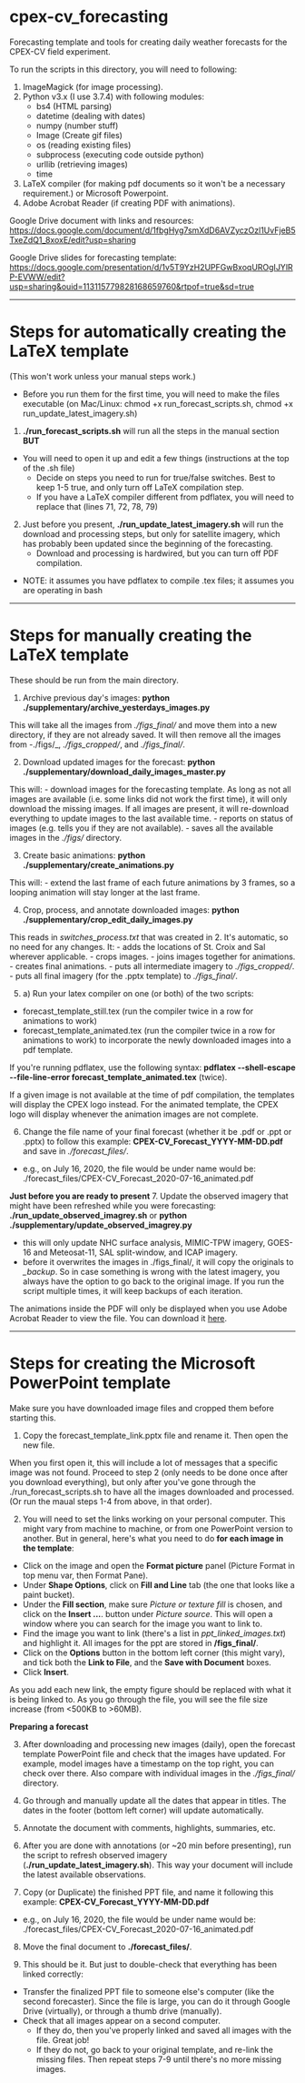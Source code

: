 # cpex-cv_forecasting

Forecasting template and tools for creating daily weather forecasts for the CPEX-CV field experiment. 

To run the scripts in this directory, you will need to following:

1. ImageMagick (for image processing).
2. Python v3.x (I use 3.7.4) with following modules:
    - bs4 (HTML parsing)
    - datetime (dealing with dates)
    - numpy (number stuff)
    - Image (Create gif files)
    - os (reading existing files)
    - subprocess (executing code outside python)
    - urllib (retrieving images)
    - time
3. LaTeX compiler (for making pdf documents so it won't be a necessary requirement.) or Microsoft Powerpoint.
4. Adobe Acrobat Reader (if creating PDF with animations).


Google Drive document with links and resources: https://docs.google.com/document/d/1fbgHyg7smXdD6AVZyczOzl1UvFjeB5TxeZdQ1_8xoxE/edit?usp=sharing

Google Drive slides for forecasting template: https://docs.google.com/presentation/d/1v5T9YzH2UPFGwBxoqUROgIJYlRP-EVWW/edit?usp=sharing&ouid=113115779828168659760&rtpof=true&sd=true


-------------------------------------------
# Steps for automatically creating the LaTeX template

(This won't work unless your manual steps work.)
 - Before you run them for the first time, you will need to make the files executable (on Mac/Linux: chmod +x run_forecast_scripts.sh, chmod +x run_update_latest_imagery.sh)

1. **./run_forecast_scripts.sh** will run all the steps in the manual section **BUT**

 - You will need to open it up and edit a few things (instructions at the top of the .sh file)
    - Decide on steps you need to run for true/false switches. Best to keep 1-5 true, and only turn off LaTeX compilation step.
    - If you have a LaTeX compiler different from pdflatex, you will need to replace that (lines 71, 72, 78, 79)

2. Just before you present, **./run_update_latest_imagery.sh** will run the download and processing steps, but only for satellite imagery, which has probably been updated since the beginning of the forecasting. 
    - Download and processing is hardwired, but you can turn off PDF compilation.

 - NOTE: it assumes you have pdflatex to compile .tex files;
         it assumes you are operating in bash

-------------------------------------------
# Steps for manually creating the LaTeX template

These should be run from the main directory.

1. Archive previous day's images: **python ./supplementary/archive_yesterdays_images.py** 

This will take all the images from _./figs_final/_ and move them into a new directory, if they are not already saved. 
It will then remove all the images from -./figs/_, _./figs_cropped/_, and _./figs_final/_.

2. Download updated images for the forecast: **python ./supplementary/download_daily_images_master.py**

This will:
    - download images for the forecasting template. As long as not all images are available (i.e. some links did not work the first time), it will only download the missing images. If all images are present, it will re-download everything to update images to the last available time.
    - reports on status of images (e.g. tells you if they are not available).
    - saves all the available images in the _./figs/_ directory.

3. Create basic animations: **python ./supplementary/create_animations.py**

This will:
    - extend the last frame of each future animations by 3 frames, so a looping animation will stay longer at the last frame.

4. Crop, process, and annotate downloaded images: **python ./supplementary/crop_edit_daily_images.py**

This reads in _switches_process.txt_ that was created in 2. It's automatic, so no need for any changes. It:
    - adds the locations of St. Croix and Sal wherever applicable. 
    - crops images.
    - joins images together for animations.
    - creates final animations.
    - puts all intermediate imagery to _./figs_cropped/_.
    - puts all final imagery (for the .pptx template) to _./figs_final/_.

5. a) Run your latex compiler on one (or both) of the two scripts:
- forecast_template_still.tex  (run the compiler twice in a row for animations to work)
- forecast_template_animated.tex  (run the compiler twice in a row for animations to work)
to incorporate the newly downloaded images into a pdf template.

If you're running pdflatex, use the following syntax: **pdflatex --shell-escape --file-line-error forecast_template_animated.tex** (twice).

If a given image is not available at the time of pdf compilation, the templates will display the CPEX logo instead. For the animated template, the CPEX logo will display whenever the animation images are not complete.

6. Change the file name of your final forecast (whether it be .pdf or .ppt or .pptx) to follow this example: **CPEX-CV_Forecast_YYYY-MM-DD.pdf** and save in _./forecast_files/_. 
- e.g., on July 16, 2020, the file would be under name would be: ./forecast_files/CPEX-CV_Forecast_2020-07-16_animated.pdf

**Just before you are ready to present**
7. Update the observed imagery that might have been refreshed while you were forecasting: **./run_update_observed_imagrey.sh** or **python ./supplementary/update_observed_imagrey.py**
- this will only update NHC surface analysis, MIMIC-TPW imagery, GOES-16 and Meteosat-11, SAL split-window, and ICAP imagery.
- before it overwrites the images in ./figs_final/, it will copy the originals to *_backup*. So in case something is wrong with the latest imagery, you always have the option to go back to the original image. If you run the script multiple times, it will keep backups of each iteration.


The animations inside the PDF will only be displayed when you use Adobe Acrobat Reader to view the file. 
You can download it [here](https://get.adobe.com/reader/otherversions/).

-------------------------------------------
# Steps for creating the Microsoft PowerPoint template
Make sure you have downloaded image files and cropped them before starting this.

1. Copy the forecast_template_link.pptx file and rename it. Then open the new file. 

When you first open it, this will include a lot of messages that a specific image was not found. Proceed to step 2 (only needs to be done once after you download everything), but only after you've gone through the ./run_forecast_scripts.sh to have all the images downloaded and processed. (Or run the maual steps 1-4 from above, in that order).

2. You will need to set the links working on your personal computer. This might vary from machine to machine, or from one PowerPoint version to another. But in general, here's what you need to do **for each image in the template**:
- Click on the image and open the **Format picture** panel (Picture Format in top menu var, then Format Pane).
- Under **Shape Options**, click on **Fill and Line** tab (the one that looks like a paint bucket).
- Under the **Fill section**, make sure *Picture or texture fill* is chosen, and click on the **Insert ...**. button under *Picture source*. This will open a window where you can search for the image you want to link to. 
- Find the image you want to link (there's a list in _ppt_linked_images.txt_) and highlight it. All images for the ppt are stored in **/figs_final/**.
- Click on the **Options** button in the bottom left corner (this might vary), and tick both the **Link to File**, and the **Save with Document** boxes. 
- Click **Insert**.

As you add each new link, the empty figure should be replaced with what it is being linked to. As you go through the file, you will see the file size increase (from <500KB to >60MB).

**Preparing a forecast**

3. After downloading and processing new images (daily), open the forecast template PowerPoint file and check that the images have updated. For example, model images have a timestamp on the top right, you can check over there. Also compare with individual images in the _./figs_final/_ directory.

4. Go through and manually update all the dates that appear in titles. The dates in the footer (bottom left corner) will update automatically. 

5. Annotate the document with comments, highlights, summaries, etc.

6. After you are done with annotations (or ~20 min before presenting), run the script to refresh observed imagery (**./run_update_latest_imagery.sh**). This way your document will include the latest available observations.

7. Copy (or Duplicate) the finished PPT file, and name it following this example: **CPEX-CV_Forecast_YYYY-MM-DD.pdf**
- e.g., on July 16, 2020, the file would be under name would be: ./forecast_files/CPEX-CV_Forecast_2020-07-16_animated.pdf

8. Move the final document to **./forecast_files/**.

9. This should be it. But just to double-check that everything has been linked correctly:
- Transfer the finalized PPT file to someone else's computer (like the second forecaster). Since the file is large, you can do it through Google Drive (virtually), or through a thumb drive (manually). 
- Check that all images appear on a second computer. 
    - If they do, then you've properly linked and saved all images with the file. Great job!
    - If they do not, go back to your original template, and re-link the missing files. Then repeat steps 7-9 until there's no more missing images.










